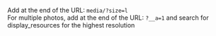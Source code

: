 Add at the end of the URL: `media/?size=l`  
For multiple photos, add at the end of the URL: `?__a=1` and search for display_resources for the highest resolution